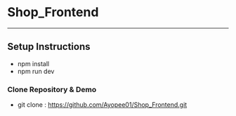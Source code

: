 # Shop_Frontend

---

## Setup Instructions
- npm install 
- npm run dev
 
### Clone Repository & Demo 
- git clone : https://github.com/Ayopee01/Shop_Frontend.git

